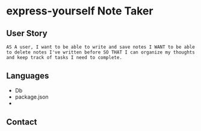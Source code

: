 # express-yourself Note Taker

## User Story
`AS A user, I want to be able to write and save notes
I WANT to be able to delete notes I've written before
SO THAT I can organize my thoughts and keep track of tasks I need to complete.`


## Languages
- Db
- package.json
- 

## Contact

